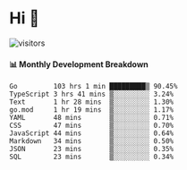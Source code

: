 # Hi 👋
 
![visitors](https://visitor-badge.glitch.me/badge?page_id=sorcererxw.sorcererx)

#### 📊 Monthly Development Breakdown

<!--START_SECTION:waka-->
```text
Go         103 hrs 1 min █████████▒ 90.45%
TypeScript 3 hrs 41 mins ▒░░░░░░░░░ 3.24%
Text       1 hr 28 mins  ▒░░░░░░░░░ 1.30%
go.mod     1 hr 19 mins  ▒░░░░░░░░░ 1.17%
YAML       48 mins       ▒░░░░░░░░░ 0.71%
CSS        47 mins       ▒░░░░░░░░░ 0.70%
JavaScript 44 mins       ▒░░░░░░░░░ 0.64%
Markdown   34 mins       ▒░░░░░░░░░ 0.50%
JSON       23 mins       ▒░░░░░░░░░ 0.35%
SQL        23 mins       ▒░░░░░░░░░ 0.34%
```
<!--END_SECTION:waka-->
